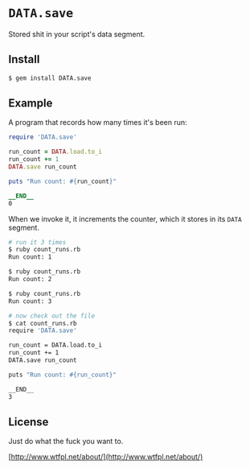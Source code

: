 `DATA.save`
===========

Stored shit in your script's data segment.


Install
-------

```sh
$ gem install DATA.save
```


Example
-------

A program that records how many times it's been run:

```ruby
require 'DATA.save'

run_count = DATA.load.to_i
run_count += 1
DATA.save run_count

puts "Run count: #{run_count}"

__END__
0
```

When we invoke it, it increments the counter,
which it stores in its `DATA` segment.

```sh
# run it 3 times
$ ruby count_runs.rb
Run count: 1

$ ruby count_runs.rb
Run count: 2

$ ruby count_runs.rb
Run count: 3

# now check out the file
$ cat count_runs.rb
require 'DATA.save'

run_count = DATA.load.to_i
run_count += 1
DATA.save run_count

puts "Run count: #{run_count}"

__END__
3
```


License
-------

Just do what the fuck you want to.

[http://www.wtfpl.net/about/](http://www.wtfpl.net/about/)
